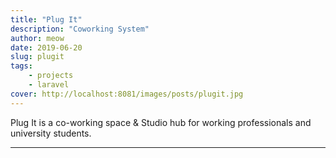```yaml
---
title: "Plug It"
description: "Coworking System"
author: meow
date: 2019-06-20
slug: plugit
tags:
    - projects
    - laravel
cover: http://localhost:8081/images/posts/plugit.jpg
---
```


Plug It is a co-working space & Studio hub for working professionals and university students. 

---